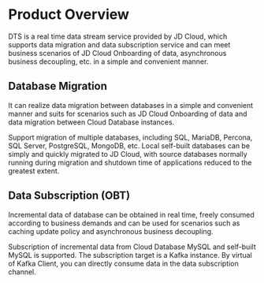 # Product Overview

DTS is a real time data stream service provided by JD Cloud, which supports data migration and data subscription service and can meet business scenarios of JD Cloud Onboarding of data, asynchronous business decoupling, etc. in a simple and convenient manner.

## Database Migration

It can realize data migration between databases in a simple and convenient manner and suits for scenarios such as JD Cloud Onboarding of data and data migration between Cloud Database instances.

Support migration of multiple databases, including SQL, MariaDB, Percona, SQL Server, PostgreSQL, MongoDB, etc. Local self-built databases can be simply and quickly migrated to JD Cloud, with source databases normally running during migration and shutdown time of applications reduced to the greatest extent.

## Data Subscription (OBT)

Incremental data of database can be obtained in real time, freely consumed according to business demands and can be used for scenarios such as caching update policy and asynchronous business decoupling.

Subscription of incremental data from Cloud Database MySQL and self-built MySQL is supported. The subscription target is a Kafka instance. By virtual of Kafka Client, you can directly consume data in the data subscription channel.
